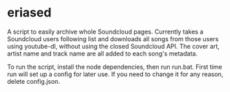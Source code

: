 # eriased
 
A script to easily archive whole Soundcloud pages.
Currently takes a Soundcloud users following list and downloads all songs from those users using youtube-dl, without using the closed Soundcloud API.
The cover art, artist name and track name are all added to each song's metadata.

To run the script, install the node dependencies, then run run.bat.
First time run will set up a config for later use. If you need to change it for any reason, delete config.json.
